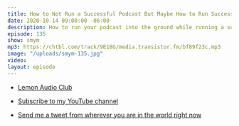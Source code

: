 ```yaml
---
title: How to Not Run a Successful Podcast But Maybe How to Run Successful Podcast Business?
date: 2020-10-14 09:00:00 -06:00
description: How to run your podcast into the ground while running a successful podcast editing business. Ask me anything!
episode: 135
show: smym
mp3: https://chtbl.com/track/9E18G/media.transistor.fm/bf89f23c.mp3
image: "/uploads/smym-135.jpg"
video: 
layout: episode
---
```


* [Lemon Audio Club](https://lemonaudio.club/)
* [Subscribe to my YouTube channel](https://www.youtube.com/c/lemonproductionsca)

* [Send me a tweet from wherever you are in the world right now](https://twitter.com/iChris)